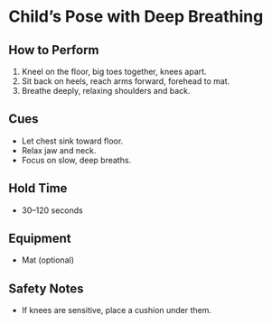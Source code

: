 # Child’s Pose with Deep Breathing

## How to Perform
1. Kneel on the floor, big toes together, knees apart.
2. Sit back on heels, reach arms forward, forehead to mat.
3. Breathe deeply, relaxing shoulders and back.

## Cues
- Let chest sink toward floor.
- Relax jaw and neck.
- Focus on slow, deep breaths.

## Hold Time
- 30–120 seconds

## Equipment
- Mat (optional)

## Safety Notes
- If knees are sensitive, place a cushion under them.
